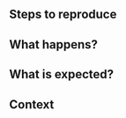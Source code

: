 <!--
Hi there! You are reporting a bug on this project, and we want to thank you!

To ensure your bug report is as useful as possible, please try to stick
to the following structure. You can leave the parts text between `<!- ->`
markers untouched, they won't be displayed in your final message.
-->

## Steps to reproduce

<!--
Describe the steps to reproduce the issue, like:

1. Visit the page at /xxx/
2. Type that
3. Submit
-->

## What happens?

<!--
Describe what happens once the previous steps are completed.
-->

## What is expected?

<!--
Describe the expected behaviour.
-->

## Context

<!--
If relevant, share additional context here like:

- Browser type and version (for front-end bugs)
- Instance configuration (Docker/non-docker, nginx/apache as proxy, etc.)
- Error messages, screenshots and logs
-->
